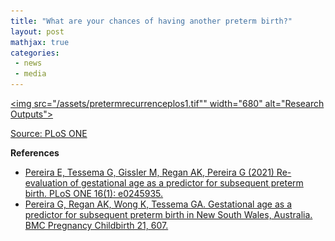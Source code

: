```yaml
---
title: "What are your chances of having another preterm birth?"
layout: post
mathjax: true
categories: 
 - news
 - media
---
```




<a href="https://doi.org/10.1371/journal.pone.0245935)"><img src="/assets/pretermrecurrenceplos1.tif"" width="680" alt="Research Outputs"></a> 

 [Source: PLoS ONE](https://doi.org/10.1371/journal.pone.0245935)
 

**References**
* [Pereira E, Tessema G, Gissler M, Regan AK, Pereira G (2021) Re-evaluation of gestational age as a predictor for subsequent preterm birth. PLoS ONE 16(1): e0245935.](https://doi.org/10.1371/journal.pone.0245935)
* [Pereira G, Regan AK, Wong K, Tessema GA. Gestational age as a predictor for subsequent preterm birth in New South Wales, Australia. BMC Pregnancy Childbirth 21, 607.](https://doi.org/10.1186/s12884-021-04084-x)
